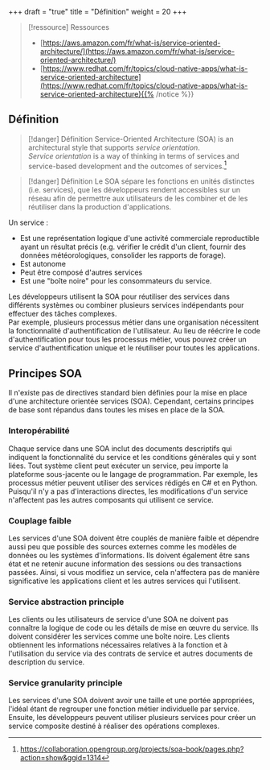 +++
draft = "true"
title = "Définition"
weight = 20
+++

> [!ressource] Ressources
> - [https://aws.amazon.com/fr/what-is/service-oriented-architecture/](https://aws.amazon.com/fr/what-is/service-oriented-architecture/)
> - [https://www.redhat.com/fr/topics/cloud-native-apps/what-is-service-oriented-architecture](https://www.redhat.com/fr/topics/cloud-native-apps/what-is-service-oriented-architecture){{% /notice %}} 

## Définition

> [!danger] Définition
>  Service-Oriented Architecture (SOA) is an architectural style that supports *service orientation*.  
>  *Service orientation* is a way of thinking in terms of services and service-based development and the outcomes of services.[^1]
>  
>  [^1]: https://collaboration.opengroup.org/projects/soa-book/pages.php?action=show&ggid=1314

> [!danger] Définition
>  Le SOA sépare les fonctions en unités distinctes (i.e. services), que les développeurs rendent accessibles sur un réseau afin de permettre aux utilisateurs de les combiner et de les réutiliser dans la production d'applications.

Un service :
- Est une représentation logique d'une activité commerciale reproductible ayant un résultat précis (e.g. vérifier le crédit d'un client, fournir des données météorologiques, consolider les rapports de forage).
- Est autonome
- Peut être composé d'autres services
- Est une "boîte noire" pour les consommateurs du service.

Les développeurs utilisent la SOA pour réutiliser des services dans différents systèmes ou combiner plusieurs services indépendants pour effectuer des tâches complexes.  
Par exemple, plusieurs processus métier dans une organisation nécessitent la fonctionnalité d'authentification de l'utilisateur. Au lieu de réécrire le code d'authentification pour tous les processus métier, vous pouvez créer un service d'authentification unique et le réutiliser pour toutes les applications. 

## Principes SOA
Il n'existe pas de directives standard bien définies pour la mise en place d'une architecture orientée services (SOA). Cependant, certains principes de base sont répandus dans toutes les mises en place de la SOA.


### Interopérabilité

Chaque service dans une SOA inclut des documents descriptifs qui indiquent la fonctionnalité du service et les conditions générales qui y sont liées. Tout système client peut exécuter un service, peu importe la plateforme sous-jacente ou le langage de programmation. Par exemple, les processus métier peuvent utiliser des services rédigés en C# et en Python. Puisqu'il n'y a pas d'interactions directes, les modifications d'un service n'affectent pas les autres composants qui utilisent ce service.

### Couplage faible

Les services d'une SOA doivent être couplés de manière faible et dépendre aussi peu que possible des sources externes comme les modèles de données ou les systèmes d'informations. Ils doivent également être sans état et ne retenir aucune information des sessions ou des transactions passées. Ainsi, si vous modifiez un service, cela n'affectera pas de manière significative les applications client et les autres services qui l'utilisent.

### Service abstraction principle

Les clients ou les utilisateurs de service d'une SOA ne doivent pas connaître la logique de code ou les détails de mise en œuvre du service. Ils doivent considérer les services comme une boîte noire. Les clients obtiennent les informations nécessaires relatives à la fonction et à l'utilisation du service via des contrats de service et autres documents de description du service.

### Service granularity principle

Les services d'une SOA doivent avoir une taille et une portée appropriées, l'idéal étant de regrouper une fonction
métier individuelle par service. Ensuite, les développeurs peuvent utiliser plusieurs services pour créer un service composite destiné à réaliser des opérations complexes.
